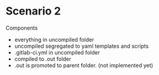 # Scenario 2

Components
- everything in uncompiled folder
- uncompiled segregated to yaml templates and scripts
- .gitlab-ci.yml in uncompiled folder
- compiled to .out folder
- .out is promoted to parent folder. (not  implemented yet)